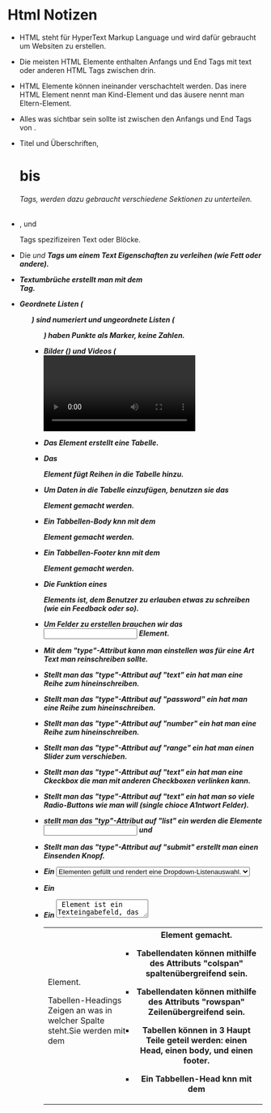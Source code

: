 <h1>Html Notizen</h1>

* HTML steht für HyperText Markup Language und wird dafür gebraucht um Websiten zu erstellen.

* Die meisten HTML Elemente enthalten Anfangs und End Tags mit text oder anderen HTML Tags zwischen drin.

* HTML Elemente können ineinander verschachtelt werden. Das inere HTML Element nennt man Kind-Element und das äusere nennt man Eltern-Element.

* Alles was sichtbar sein sollte ist zwischen den Anfangs und End Tags von <body>.

* Titel und Überschriften, <h1> bis <h6> Tags, werden dazu gebraucht verschiedene Sektionen zu unterteilen.

* <p>, <span> und <div> Tags spezifizeiren Text oder Blöcke.

* Die <em> und <strong> Tags um einem Text Eigenschaften zu verleihen (wie Fett oder andere).

* Textumbrüche erstellt man mit dem <br> Tag.

* Geordnete Listen (<ol>) sind numeriert und ungeordnete Listen (<ul>) haben Punkte als Marker, keine Zahlen.

* Bilder (<img>) und Videos (<video>) können mit einer existierenden Quelle verbunden werden.

* Das <table> Element erstellt eine Tabelle.

* Das <tr> Element fügt Reihen in die Tabelle hinzu.

* Um Daten in die Tabelle einzufügen, benutzen sie das <td> Element.

* Tabellen-Headings Zeigen an was in welcher Spalte steht.Sie werden mit dem <th> Element gemacht.

* Tabellendaten können mithilfe des Attributs "colspan" spaltenübergreifend sein.

* Tabellendaten können mithilfe des Attributs "rowspan" Zeilenübergreifend sein.

* Tabellen können in 3 Haupt Teile geteil werden: einen Head, einen body, und einen footer.

* Ein Tabbellen-Head knn mit dem <thead> Element gemacht werden.

* Ein Tabbellen-Body knn mit dem <tbody> Element gemacht werden.

* Ein Tabbellen-Footer knn mit dem <footer> Element gemacht werden.

* Die Funktion eines <form> Elements ist, dem Benutzer zu erlauben etwas zu schreiben (wie ein Feedback oder so).

* Um Felder zu erstellen brauchen wir das <input> Element.

* Mit dem "type"-Attribut kann man einstellen was für eine Art Text man reinschreiben sollte.

* Stellt man das "type"-Attribut auf "text" ein hat man eine Reihe zum hineinschreiben.

* Stellt man das "type"-Attribut auf "password" ein hat man eine Reihe zum hineinschreiben.

* Stellt man das "type"-Attribut auf "number" ein hat man eine Reihe zum hineinschreiben.

* Stellt man das "type"-Attribut auf "range" ein hat man einen Slider zum verschieben.

* Stellt man das "type"-Attribut auf "text" ein hat man eine Ckeckbox die man mit anderen Checkboxen verlinken kann.

* Stellt man das "type"-Attribut auf "text" ein hat man so viele Radio-Buttons wie man will (single chioce A1ntwort Felder).

* stellt man das "typ"-Attribut auf "list" ein werden die Elemente <input> und <datalist>, wenn sie das gleiche "id"-Attribut haben, miteinander verbunden.

* Stellt man das "type"-Attribut auf "submit" erstellt man einen Einsenden Knopf.

* Ein <select> Element wird mit <option> Elementen gefüllt und rendert eine Dropdown-Listenauswahl.

* Ein <datalist> Element wird mit <option> Elementen gefüllt und arbeitet mit einem <input>, um Auswahlmöglichkeiten zu durchsuchen.

* Ein <textarea> Element ist ein Texteingabefeld, das einen anpassbaren Bereich hat.

* Wenn ein <Formular> eingesendet werden Eingaben akzeptiert, und der "value" dieser Felder als "name=value-Pair" gesendet.

* Client-side validations happen in the browser before information is sent to a server.

* Füge zu einem "value"-Attribut ein "min" und "max" hinzu um eine mindest oder maximal Angabe in einem Nummernfeld festzulegen.

* Füge zu einem "value"-Attribut ein "minlength" und "maxlength" hinzu um eine mindest oder maximal Angabe in einem Textfeld festzulegen.

* Das Zuweisen einer Regex zu einem Muster passt die Eingabe an die bereitgestellte Regex an.

* Wenn die Gültigkeitserklärung eines <form>'s nicht stimmt,bekommt der Benutzter eine Nachricht wieso sein <form> nicht eingeschickt werden konnte.

* <header>, <nav> , <main> und <footer> bilden die Grundstruktur der Webseite.

* <section> definiert Elemente in einem Dokument, wie Kapitel, Überschriften oder andere Bereiche des Dokuments mit demselben Thema.

* <article> enthält Inhalte, die für sich genommen sinnvoll sind, wie Artikel, Blogs, Kommentare usw.

* <aside> enthält Informationen, die sich auf den Hauptinhalt beziehen, aber nicht erforderlich sind, um die dominierenden Informationen zu verstehen.

* <figure> enthält alle Arten von Medien.

* <figcaption> wird verwendet, um die Medien in <figure> zu beschreiben.

* Die Elemente <video>, <embed> und <audio> werden für Mediendateien verwendet.


<h2>Bootstrap</h2>

* Es müssen mehrere Links verwendet werden um ein Bootstrap zu benutzen (und 2 <meta> Tags).

* Bootstrap 4 hat ein Grid system das Flexbox benutzt.

* Das Grid System besteht aus container, Reihen und Spalten. aus denen besteht dann die Website.

* Container müssen ins Grid eingefügt werden.

* Container haben Reihen und Reihen haben Spalten.

* Bootstraps Grids haben ein 12 Spalten System.

* Bootstrap hat eine anpassbares Design damit es auf jedem Gerät funktioniert.

* Um die Breite einer Spalte Manuell einzustellen, muss man Bootstraps namen konvention folgen.

* Man kann mehrere Klassen zu einer Spalte hinzufügen, damit man die Breite an spezifischen "Breakpoints" einstellen kann.